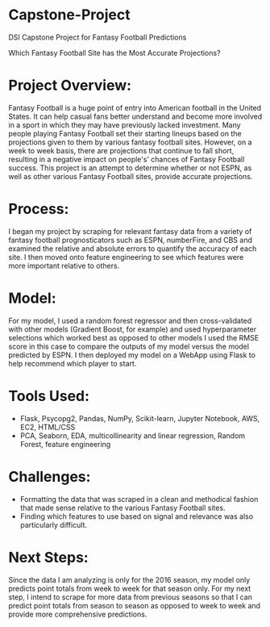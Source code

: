 # Capstone-Project
DSI Capstone Project for Fantasy Football Predictions

Which Fantasy Football Site has the Most Accurate Projections?

# Project Overview: 

Fantasy Football is a huge point of entry into American football in the United States. It can help casual fans better understand and become more involved in a sport in which they may have previously lacked investment.  Many people playing Fantasy Football set their starting lineups based on the projections given to them by various fantasy football sites. However, on a week to week basis, there are projections that continue to fall short, resulting in a negative impact on people's’ chances of Fantasy Football success. This project is an attempt to determine whether or not ESPN, as well as other various Fantasy Football sites, provide accurate projections. 

# Process: 

I began my project by scraping for relevant fantasy data from a variety of fantasy football prognosticators such as ESPN, numberFire, and CBS and examined the relative and absolute errors to quantify the  accuracy of each site. I then moved onto feature engineering to see which features were more important relative to others.

# Model: 
	
For my model, I used a random forest regressor and then cross-validated with other models (Gradient Boost, for example) and used hyperparameter selections which worked best as opposed to other models  I used the RMSE score in this case to compare the outputs of my model versus the model predicted by ESPN. I then deployed my model on a WebApp using Flask to help recommend which player to start. 

# Tools Used: 
- Flask, Psycopg2, Pandas, NumPy, Scikit-learn, Jupyter Notebook, AWS, EC2, HTML/CSS
- PCA, Seaborn, EDA, multicollinearity and linear regression, Random Forest, feature engineering

# Challenges: 
- Formatting the data that was scraped in a clean and methodical fashion that made sense relative to the various Fantasy      Football sites. 
- Finding which features to use based on signal and relevance was also particularly difficult. 

# Next Steps: 
Since the data I am analyzing is only for the 2016 season, my model only predicts point totals from week to week for that season only. For my next step, I intend to scrape for more data from previous seasons so that I can predict point totals from season to season as opposed to week to week and provide more comprehensive predictions. 
